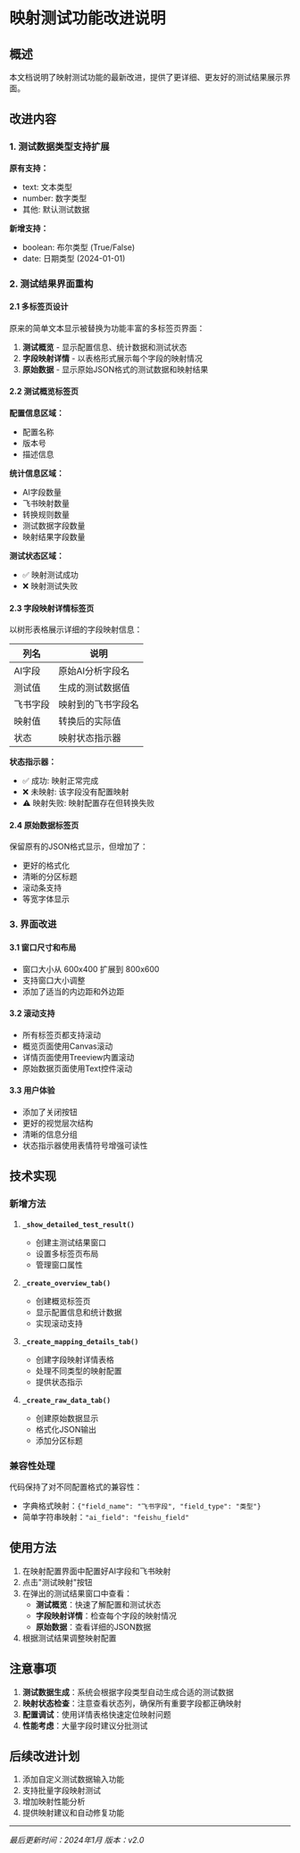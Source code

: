 # 映射测试功能改进说明

## 概述

本文档说明了映射测试功能的最新改进，提供了更详细、更友好的测试结果展示界面。

## 改进内容

### 1. 测试数据类型支持扩展

**原有支持：**
- text: 文本类型
- number: 数字类型
- 其他: 默认测试数据

**新增支持：**
- boolean: 布尔类型 (True/False)
- date: 日期类型 (2024-01-01)

### 2. 测试结果界面重构

#### 2.1 多标签页设计

原来的简单文本显示被替换为功能丰富的多标签页界面：

1. **测试概览** - 显示配置信息、统计数据和测试状态
2. **字段映射详情** - 以表格形式展示每个字段的映射情况
3. **原始数据** - 显示原始JSON格式的测试数据和映射结果

#### 2.2 测试概览标签页

**配置信息区域：**
- 配置名称
- 版本号
- 描述信息

**统计信息区域：**
- AI字段数量
- 飞书映射数量
- 转换规则数量
- 测试数据字段数量
- 映射结果字段数量

**测试状态区域：**
- ✅ 映射测试成功
- ❌ 映射测试失败

#### 2.3 字段映射详情标签页

以树形表格展示详细的字段映射信息：

| 列名 | 说明 |
|------|------|
| AI字段 | 原始AI分析字段名 |
| 测试值 | 生成的测试数据值 |
| 飞书字段 | 映射到的飞书字段名 |
| 映射值 | 转换后的实际值 |
| 状态 | 映射状态指示器 |

**状态指示器：**
- ✅ 成功: 映射正常完成
- ❌ 未映射: 该字段没有配置映射
- ⚠️ 映射失败: 映射配置存在但转换失败

#### 2.4 原始数据标签页

保留原有的JSON格式显示，但增加了：
- 更好的格式化
- 清晰的分区标题
- 滚动条支持
- 等宽字体显示

### 3. 界面改进

#### 3.1 窗口尺寸和布局
- 窗口大小从 600x400 扩展到 800x600
- 支持窗口大小调整
- 添加了适当的内边距和外边距

#### 3.2 滚动支持
- 所有标签页都支持滚动
- 概览页面使用Canvas滚动
- 详情页面使用Treeview内置滚动
- 原始数据页面使用Text控件滚动

#### 3.3 用户体验
- 添加了关闭按钮
- 更好的视觉层次结构
- 清晰的信息分组
- 状态指示器使用表情符号增强可读性

## 技术实现

### 新增方法

1. **`_show_detailed_test_result()`**
   - 创建主测试结果窗口
   - 设置多标签页布局
   - 管理窗口属性

2. **`_create_overview_tab()`**
   - 创建概览标签页
   - 显示配置信息和统计数据
   - 实现滚动支持

3. **`_create_mapping_details_tab()`**
   - 创建字段映射详情表格
   - 处理不同类型的映射配置
   - 提供状态指示

4. **`_create_raw_data_tab()`**
   - 创建原始数据显示
   - 格式化JSON输出
   - 添加分区标题

### 兼容性处理

代码保持了对不同配置格式的兼容性：
- 字典格式映射：`{"field_name": "飞书字段", "field_type": "类型"}`
- 简单字符串映射：`"ai_field": "feishu_field"`

## 使用方法

1. 在映射配置界面中配置好AI字段和飞书映射
2. 点击"测试映射"按钮
3. 在弹出的测试结果窗口中查看：
   - **测试概览**：快速了解配置和测试状态
   - **字段映射详情**：检查每个字段的映射情况
   - **原始数据**：查看详细的JSON数据
4. 根据测试结果调整映射配置

## 注意事项

1. **测试数据生成**：系统会根据字段类型自动生成合适的测试数据
2. **映射状态检查**：注意查看状态列，确保所有重要字段都正确映射
3. **配置调试**：使用详情表格快速定位映射问题
4. **性能考虑**：大量字段时建议分批测试

## 后续改进计划

1. 添加自定义测试数据输入功能
2. 支持批量字段映射测试
3. 增加映射性能分析
4. 提供映射建议和自动修复功能

---

*最后更新时间：2024年1月*
*版本：v2.0*